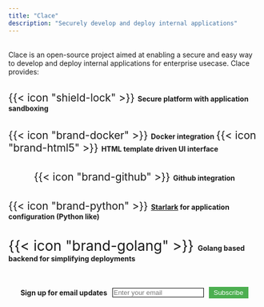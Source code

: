 ```yaml
---
title: "Clace"
description: "Securely develop and deploy internal applications"
---
```


<br>
Clace is an open-source project aimed at enabling a secure and easy way to develop and deploy internal applications for enterprise usecase. Clace provides:

<br>
<br>

<div style="display: flex; flex-wrap: wrap; justify-content: center; gap: 5px;">

<span style="font-size:150%;"> {{< icon "shield-lock" >}} </span> **Secure platform with application sandboxing**

<span style="font-size:150%;"> {{< icon "brand-docker" >}} </span> **Docker integration**
<span style="font-size:150%;"> {{< icon "brand-html5" >}} </span> **HTML template driven UI interface**

<span style="font-size:150%;"> {{< icon "brand-github" >}} </span> **Github integration**


<span style="font-size:150%;"> {{< icon "brand-python" >}} </span> **[Starlark](https://github.com/google/starlark-go) for application configuration (Python like)**

<span style="font-size:200%;"> {{< icon "brand-golang" >}} </span> **Golang based backend for simplifying deployments**

</div>

<br>
<br>


<!-- Begin Mailchimp Signup Form -->
<!--link href="//cdn-images.mailchimp.com/embedcode/classic-071822.css" rel="stylesheet" type="text/css"-->
  <div id="mc_embed_signup">
    <form action="https://clace.us21.list-manage.com/subscribe/post?u=3e38430549570438cbc8b7513&amp;id=57d9eeea29&amp;f_id=00afa8e1f0" method="post" id="mc-embedded-subscribe-form" name="mc-embedded-subscribe-form" class="validate" target="_blank">
     <div style="display: flex; align-items: center; justify-content: center;">
	<label for="mce-EMAIL" ><b>Sign up for email updates</b></label>
	<input type="email" placeholder="Enter your email" name="EMAIL" id="mce-EMAIL" style="margin-left: 10px; border: 1px solid #000" required>
	<div aria-hidden="true" id="mce-responses" class="clear foot" >
		<div class="response" id="mce-error-response" style="display:none"></div>
		<div class="response" id="mce-success-response" style="display:none"></div>
	</div>    <!-- real people should not fill this in and expect good things - do not remove this or risk form bot signups-->
        <input aria-hidden="true" type="hidden" name="b_3e38430549570438cbc8b7513_57d9eeea29"  value="">
        <button class="rounded-full" type="submit" name="subscribe" id="mc-embedded-subscribe" style="margin-left: 10px; background-color: #4CAF50; color: white; border: none; padding: 4px 10px; cursor: pointer;">Subscribe</button>
     </div>
    </form>
  </div>
<!--End mc_embed_signup-->

<!-- Google tag (gtag.js) -->
<script async src="https://www.googletagmanager.com/gtag/js?id=G-TKDPZGGPL1"></script>
<script>
  window.dataLayer = window.dataLayer || [];
  function gtag(){dataLayer.push(arguments);}
  gtag('js', new Date());

  gtag('config', 'G-TKDPZGGPL1');
</script>
